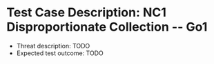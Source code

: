 # Test Case Description: NC1 Disproportionate Collection -- Go1
- Threat description: TODO
- Expected test outcome: TODO